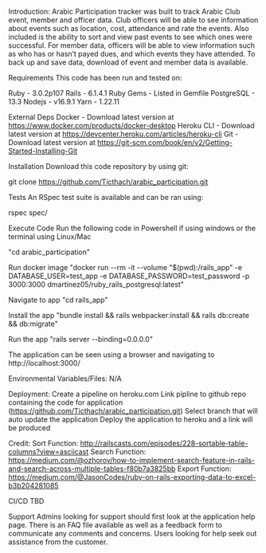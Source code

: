 Introduction: 
Arabic Participation tracker was built to track Arabic Club event, member and officer data. Club officers will be able to see information about events such as location, cost, attendance and rate the events. Also included is the ability to sort and view past events to see which ones were successful. For member data, officers will be able to view information such as who has or hasn’t payed dues, and which events they have attended. To back up and save data, download of event and member data is available.  

Requirements
This code has been run and tested on: 

Ruby - 3.0.2p107
Rails - 6.1.4.1
Ruby Gems - Listed in Gemfile
PostgreSQL - 13.3
Nodejs - v16.9.1
Yarn - 1.22.11

External Deps
Docker - Download latest version at https://www.docker.com/products/docker-desktop
Heroku CLI - Download latest version at https://devcenter.heroku.com/articles/heroku-cli
Git - Download latest version at https://git-scm.com/book/en/v2/Getting-Started-Installing-Git

Installation
Download this code repository by using git:

git clone https://github.com/Ticthach/arabic_participation.git

Tests
An RSpec test suite is available and can be ran using:

rspec spec/

Execute Code
Run the following code in Powershell if using windows or the terminal using Linux/Mac

"cd arabic_participation"

Run docker image "docker run --rm -it --volume "$(pwd):/rails_app" -e DATABASE_USER=test_app -e DATABASE_PASSWORD=test_password -p 3000:3000 dmartinez05/ruby_rails_postgresql:latest"

Navigate to app "cd rails_app"

Install the app "bundle install && rails webpacker:install && rails db:create && db:migrate"

Run the app "rails server --binding=0.0.0.0"

The application can be seen using a browser and navigating to http://localhost:3000/

Environmental Variables/Files:
N/A

Deployment: 
Create a pipeline on heroku.com
Link pipline to github repo containing the code for application (https://github.com/Ticthach/arabic_participation.git)
Select branch that will auto update the application
Deploy the application to heroku and a link will be produced 

Credit:
Sort Function: http://railscasts.com/episodes/228-sortable-table-columns?view=asciicast
Search Function: https://medium.com/@ozhorov/how-to-implement-search-feature-in-rails-and-search-across-multiple-tables-f80b7a3825bb
Export Function: https://medium.com/@JasonCodes/ruby-on-rails-exporting-data-to-excel-b3b204281085


CI/CD
TBD

Support
Admins looking for support should first look at the application help page. There is an FAQ file available as well as a feedback form to communicate any comments and concerns.
Users looking for help seek out assistance from the customer.


